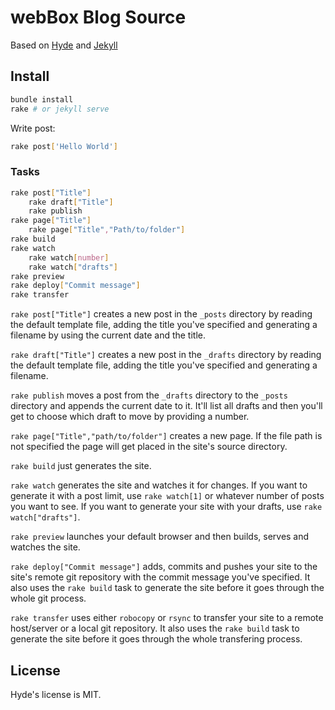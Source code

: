 # webBox Blog Source

Based on [Hyde](http://jekyllrb.com) and [Jekyll](http://hyde.poole.com)

## Install

```bash
bundle install
rake # or jekyll serve
```

Write post:

```bash
rake post['Hello World']
```

### Tasks

```bash
rake post["Title"]
    rake draft["Title"]
    rake publish
rake page["Title"]
    rake page["Title","Path/to/folder"]
rake build
rake watch
    rake watch[number]
    rake watch["drafts"]
rake preview
rake deploy["Commit message"]
rake transfer
```

`rake post["Title"]` creates a new post in the `_posts` directory by reading the default template file, adding the title you've specified and generating a filename by using the current date and the title.

`rake draft["Title"]` creates a new post in the `_drafts` directory by reading the default template file, adding the title you've specified and generating a filename.

`rake publish` moves a post from the `_drafts` directory to the `_posts` directory and appends the current date to it. It'll list all drafts and then you'll get to choose which draft to move by providing a number.

`rake page["Title","path/to/folder"]` creates a new page. If the file path is not specified the page will get placed in the site's source directory.

`rake build` just generates the site.

`rake watch` generates the site and watches it for changes. If you want to generate it with a post limit, use `rake watch[1]` or whatever number of posts you want to see. If you want to generate your site with your drafts, use `rake watch["drafts"]`.

`rake preview` launches your default browser and then builds, serves and watches the site.

`rake deploy["Commit message"]` adds, commits and pushes your site to the site's remote git repository with the commit message you've specified. It also uses the `rake build` task to generate the site before it goes through the whole git process.

`rake transfer` uses either `robocopy` or `rsync` to transfer your site to a remote host/server or a local git repository. It also uses the `rake build` task to generate the site before it goes through the whole transfering process.


## License

Hyde's license is MIT.

